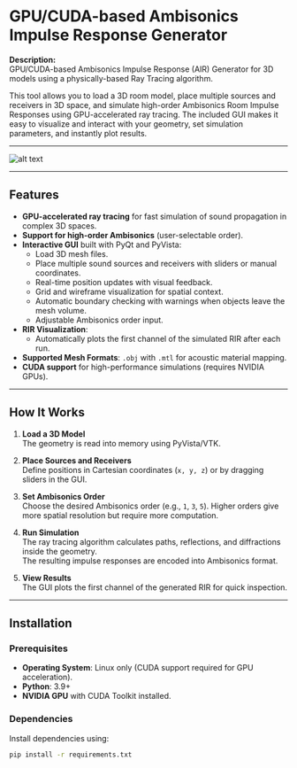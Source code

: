 # GPU/CUDA-based Ambisonics Impulse Response Generator
**Description:**  
GPU/CUDA-based Ambisonics Impulse Response (AIR) Generator for 3D models using a physically-based Ray Tracing algorithm.

This tool allows you to load a 3D room model, place multiple sources and receivers in 3D space, and simulate high-order Ambisonics Room Impulse Responses using GPU-accelerated ray tracing. The included GUI makes it easy to visualize and interact with your geometry, set simulation parameters, and instantly plot results.

---

![alt text]([http://url/to/img.png](https://github.com/whojavumusic/GPU-ARIR/blob/main/gui.png))

---

## Features

- **GPU-accelerated ray tracing** for fast simulation of sound propagation in complex 3D spaces.
- **Support for high-order Ambisonics** (user-selectable order).
- **Interactive GUI** built with PyQt and PyVista:
  - Load 3D mesh files.
  - Place multiple sound sources and receivers with sliders or manual coordinates.
  - Real-time position updates with visual feedback.
  - Grid and wireframe visualization for spatial context.
  - Automatic boundary checking with warnings when objects leave the mesh volume.
  - Adjustable Ambisonics order input.
- **RIR Visualization**:
  - Automatically plots the first channel of the simulated RIR after each run.
- **Supported Mesh Formats**: `.obj` with `.mtl` for acoustic material mapping.
- **CUDA support** for high-performance simulations (requires NVIDIA GPUs).

---

## How It Works

1. **Load a 3D Model**  
   The geometry is read into memory using PyVista/VTK.

2. **Place Sources and Receivers**  
   Define positions in Cartesian coordinates (`x, y, z`) or by dragging sliders in the GUI.

3. **Set Ambisonics Order**  
   Choose the desired Ambisonics order (e.g., `1`, `3`, `5`). Higher orders give more spatial resolution but require more computation.

4. **Run Simulation**  
   The ray tracing algorithm calculates paths, reflections, and diffractions inside the geometry.  
   The resulting impulse responses are encoded into Ambisonics format.

5. **View Results**  
   The GUI plots the first channel of the generated RIR for quick inspection.

---

## Installation

### Prerequisites

- **Operating System**: Linux only (CUDA support required for GPU acceleration).
- **Python**: 3.9+
- **NVIDIA GPU** with CUDA Toolkit installed.

### Dependencies

Install dependencies using:

```bash
pip install -r requirements.txt
